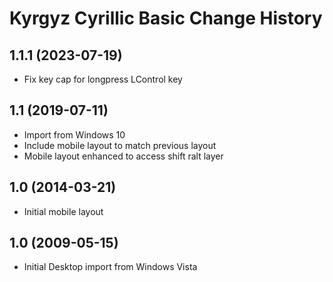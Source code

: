 Kyrgyz Cyrillic Basic Change History
====================================

1.1.1 (2023-07-19)
------------------
* Fix key cap for longpress LControl key

1.1 (2019-07-11)
----------------
* Import from Windows 10
* Include mobile layout to match previous layout
* Mobile layout enhanced to access shift ralt layer

1.0 (2014-03-21)
----------------
* Initial mobile layout

1.0 (2009-05-15)
----------------------
* Initial Desktop import from Windows Vista